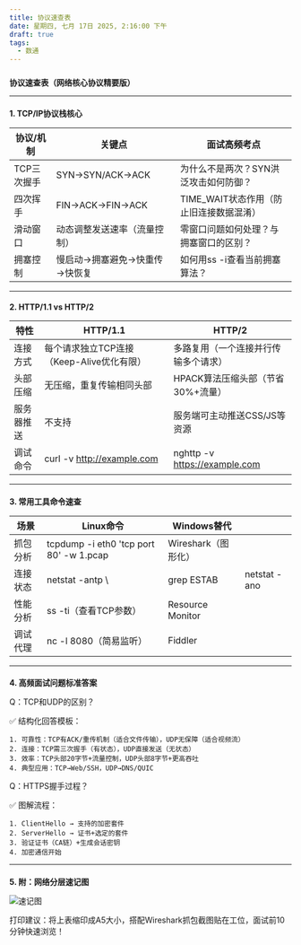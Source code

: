 ```yaml
---
title: 协议速查表
date: 星期四, 七月 17日 2025, 2:16:00 下午
draft: true
tags:
  - 数通
---
```

### 

**协议速查表（网络核心协议精要版）**

______  

#### 

**1. TCP/IP协议栈核心**

|协议/机制|关键点|面试高频考点|
|---|---|---|
|TCP三次握手|SYN→SYN/ACK→ACK|为什么不是两次？SYN洪泛攻击如何防御？|
|四次挥手|FIN→ACK→FIN→ACK|TIME_WAIT状态作用（防止旧连接数据混淆）|
|滑动窗口|动态调整发送速率（流量控制）|零窗口问题如何处理？与拥塞窗口的区别？|
|拥塞控制|慢启动→拥塞避免→快重传→快恢复|如何用ss -i查看当前拥塞算法？|

______  

#### 

**2. HTTP/1.1 vs HTTP/2**

|特性|HTTP/1.1|HTTP/2|
|---|---|---|
|连接方式|每个请求独立TCP连接（Keep-Alive优化有限）|多路复用（一个连接并行传输多个请求）|
|头部压缩|无压缩，重复传输相同头部|HPACK算法压缩头部（节省30%+流量）|
|服务器推送|不支持|服务端可主动推送CSS/JS等资源|
|调试命令|curl -v http://example.com|nghttp -v https://example.com|

______  

#### 

**3. 常用工具命令速查**

| 场景   | Linux命令                                 | Windows替代        |              |
| ---- | --------------------------------------- | ---------------- | ------------ |
| 抓包分析 | tcpdump -i eth0 'tcp port 80' -w 1.pcap | Wireshark（图形化）   |              |
| 连接状态 | netstat -antp \\                        | grep ESTAB       | netstat -ano |
| 性能分析 | ss -ti（查看TCP参数）                         | Resource Monitor |              |
| 调试代理 | nc -l 8080（简易监听）                        | Fiddler          |              |

______  

#### 

**4. 高频面试问题标准答案**

Q：TCP和UDP的区别？

✅ 结构化回答模板：

```
1. 可靠性：TCP有ACK/重传机制（适合文件传输），UDP无保障（适合视频流）  
2. 连接：TCP需三次握手（有状态），UDP直接发送（无状态）  
3. 效率：TCP头部20字节+流量控制，UDP头部8字节+更高吞吐  
4. 典型应用：TCP→Web/SSH，UDP→DNS/QUIC  

```

Q：HTTPS握手过程？

✅ 图解流程：

```
1. ClientHello → 支持的加密套件  
2. ServerHello → 证书+选定的套件  
3. 验证证书（CA链）+生成会话密钥  
4. 加密通信开始  

```

______  

#### 

**5. 附：网络分层速记图**

![速记图](../../../images/network/网络分层速记图.jpeg)

打印建议：将上表缩印成A5大小，搭配Wireshark抓包截图贴在工位，面试前10分钟快速浏览！